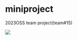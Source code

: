 # miniproject
2023OSS team project(team#15)
<html>
  <head>
  </head>
   <body>
     <img src= 'https://cdn.pixabay.com/photo/2013/07/12/14/53/cart-148964_960_720.png'>
  </body>
</html>
